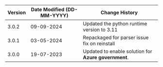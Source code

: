 | **Version** | **Date Modified (DD-MM-YYYY)** | **Change History**                                    |
|-------------|--------------------------------|-------------------------------------------------------|
| 3.0.2       | 09-09-2024                     | Updated the python runtime version to 3.11            |
| 3.0.1       | 03-05-2024                     | Repackaged for parser issue fix on reinstall   	   |
| 3.0.0       | 19-07-2023                     | Updated to enable solution for **Azure government**.  |